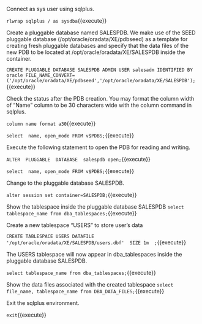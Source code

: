 Connect as sys user using sqlplus.

`rlwrap sqlplus / as sysdba`{{execute}}


Create a pluggable database named SALESPDB. 
We make use of the SEED pluggable database (/opt/oracle/oradata/XE/pdbseed) as a template for creating fresh pluggable databases and specify that the data files of the new PDB to be located at /opt/oracle/oradata/XE/SALESPDB inside the container.

`CREATE PLUGGABLE DATABASE SALESPDB ADMIN USER salesadm IDENTIFIED BY oracle FILE_NAME_CONVERT=('/opt/oracle/oradata/XE/pdbseed','/opt/oracle/oradata/XE/SALESPDB');`{{execute}}


Check the status after the PDB creation. You may format the column width of “Name” column to be 30 characters wide with the column command in sqlplus. 

`column name format a30`{{execute}}

`select  name, open_mode FROM v$PDBS;`{{execute}}


Execute the following statement to open the PDB for reading and writing.

`ALTER  PLUGGABLE  DATABASE  salespdb open;`{{execute}}

`select  name, open_mode FROM v$PDBS;`{{execute}}

Change to the pluggable database SALESPDB.

`alter session set container=SALESPDB;`{{execute}}


Show the tablespace inside the pluggable database SALESPDB
`select tablespace_name from dba_tablespaces;`{{execute}}


Create a new tablespace “USERS” to store user’s data

`CREATE TABLESPACE USERS DATAFILE '/opt/oracle/oradata/XE/SALESPDB/users.dbf'  SIZE 1m  ;`{{execute}}


The USERS tablespace will now appear in dba_tablespaces inside the pluggable database SALESPDB.

`select tablespace_name from dba_tablespaces;`{{execute}}


Show the data files associated with the created tablespace
`select file_name, tablespace_name from DBA_DATA_FILES;`{{execute}}


Exit the sqlplus environment.

`exit`{{execute}}

